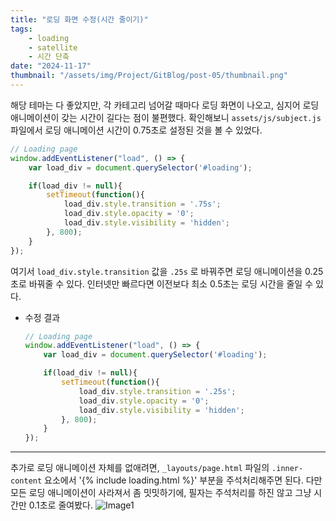 ```yaml
---
title: "로딩 화면 수정(시간 줄이기)"
tags:
    - loading
    - satellite
    - 시간 단축
date: "2024-11-17"
thumbnail: "/assets/img/Project/GitBlog/post-05/thumbnail.png"
---
```


해당 테마는 다 좋았지만, 각 카테고리 넘어갈 때마다 로딩 화면이 나오고, 심지어 로딩 애니메이션이 갖는 시간이 길다는 점이 불편했다.
확인해보니 `assets/js/subject.js` 파일에서 로딩 애니메이션 시간이 0.75초로 설정된 것을 볼 수 있었다.
```javascript
// Loading page
window.addEventListener("load", () => {
    var load_div = document.querySelector('#loading');

    if(load_div != null){
        setTimeout(function(){
            load_div.style.transition = '.75s';
            load_div.style.opacity = '0';
            load_div.style.visibility = 'hidden';
        }, 800);
    }
});
```

여기서 `load_div.style.transition` 값을 `.25s` 로 바꿔주면 로딩 애니메이션을 0.25초로 바꿔줄 수 있다.
인터넷만 빠르다면 이전보다 최소 0.5초는 로딩 시간을 줄일 수 있다.

- 수정 결과
    ```javascript
    // Loading page
    window.addEventListener("load", () => {
        var load_div = document.querySelector('#loading');

        if(load_div != null){
            setTimeout(function(){
                load_div.style.transition = '.25s';
                load_div.style.opacity = '0';
                load_div.style.visibility = 'hidden';
            }, 800);
        }
    });
    ```

---

추가로 로딩 애니메이션 자체를 없애려면, `_layouts/page.html` 파일의 `.inner-content` 요소에서 '{% include loading.html %}' 부분을 주석처리해주면 된다.
다만 모든 로딩 애니메이션이 사라져서 좀 밋밋하기에, 필자는 주석처리를 하진 않고 그냥 시간만 0.1초로 줄여봤다.
![Image1](/assets/img/Project/GitBlog/post-05/1.png)